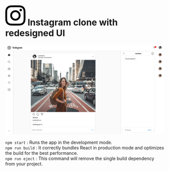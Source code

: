 # ![Instagram Logo](./src/media/Instagram_logo.svg) Instagram clone with redesigned UI

![Instagram-ScreenShot](./Screenshot01.png)


`npm start` : Runs the app in the development mode.<br>
`npm run build` : It correctly bundles React in production mode and optimizes the build for the best performance.<br>
`npm run eject` : This command will remove the single build dependency from your project.<br>

